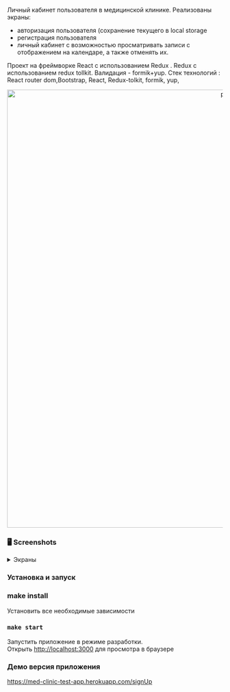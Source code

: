 Личный кабинет пользователя в медицинской клинике. Реализованы экраны:
- авторизация пользователя (сохранение текущего в local storage 
- регистрация пользователя
- личный кабинет с возможностью просматривать записи с отображением на календаре, а также отменять их.

Проект на фреймворке React с иcпользованием Redux . Redux с использованием redux tollkit. Валидация - formik+yup. 
Стек технологий : React router dom,Bootstrap, React, Redux-tolkit, formik, yup,

<p align="center">
    <img src="https://user-images.githubusercontent.com/57991929/97564135-2a29da80-19f5-11eb-8cea-debdac243472.png" width="1024" title="profile">
  <br>
</p>


### 🖥 Screenshots

<details>
 <summary>Экраны</summary>
    <img src="https://user-images.githubusercontent.com/57991929/97564213-4594e580-19f5-11eb-8394-d4d402b128fc.png" width="600" title="profile">
    <img src="https://user-images.githubusercontent.com/57991929/97564263-59d8e280-19f5-11eb-9381-369de0e54a16.png" width="600" title="auth">
    <img src="https://user-images.githubusercontent.com/57991929/97564312-72e19380-19f5-11eb-8e17-7f1bf10c9ae7.png" width="600" title="registration">
</details>

### Установка и запуск
###  make install
Установить все необходимые зависимости
### `make start`
Запустить приложение в режиме разработки.<br />
Открыть [http://localhost:3000](http://localhost:3000) для просмотра в браузере

### Демо версия приложения
https://med-clinic-test-app.herokuapp.com/signUp

